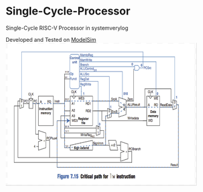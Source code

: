 # Single-Cycle-Processor
Single-Cycle RISC-V Processor in systemverylog

Developed and Tested on [ModelSim](https://www.mentor.com/company/higher_ed/modelsim-student-edition)
<img src="/scp.png">  <br/>
